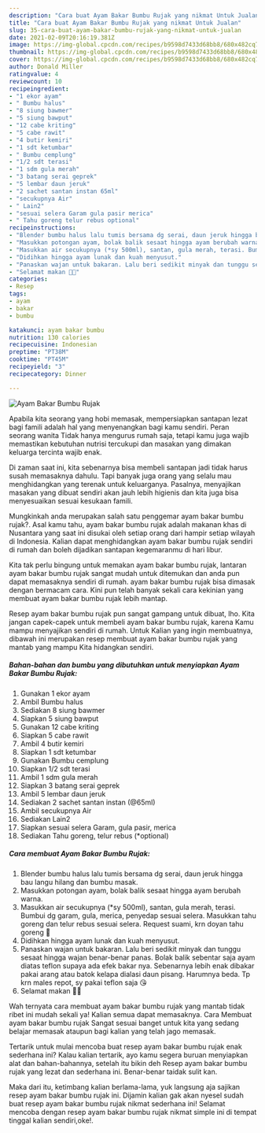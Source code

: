 ```yaml
---
description: "Cara buat Ayam Bakar Bumbu Rujak yang nikmat Untuk Jualan"
title: "Cara buat Ayam Bakar Bumbu Rujak yang nikmat Untuk Jualan"
slug: 35-cara-buat-ayam-bakar-bumbu-rujak-yang-nikmat-untuk-jualan
date: 2021-02-09T20:16:19.381Z
image: https://img-global.cpcdn.com/recipes/b9598d7433d68bb8/680x482cq70/ayam-bakar-bumbu-rujak-foto-resep-utama.jpg
thumbnail: https://img-global.cpcdn.com/recipes/b9598d7433d68bb8/680x482cq70/ayam-bakar-bumbu-rujak-foto-resep-utama.jpg
cover: https://img-global.cpcdn.com/recipes/b9598d7433d68bb8/680x482cq70/ayam-bakar-bumbu-rujak-foto-resep-utama.jpg
author: Donald Miller
ratingvalue: 4
reviewcount: 10
recipeingredient:
- "1 ekor ayam"
- " Bumbu halus"
- "8 siung bawmer"
- "5 siung bawput"
- "12 cabe kriting"
- "5 cabe rawit"
- "4 butir kemiri"
- "1 sdt ketumbar"
- " Bumbu cemplung"
- "1/2 sdt terasi"
- "1 sdm gula merah"
- "3 batang serai geprek"
- "5 lembar daun jeruk"
- "2 sachet santan instan 65ml"
- "secukupnya Air"
- " Lain2"
- "sesuai selera Garam gula pasir merica"
- " Tahu goreng telur rebus optional"
recipeinstructions:
- "Blender bumbu halus lalu tumis bersama dg serai, daun jeruk hingga bau langu hilang dan bumbu masak."
- "Masukkan potongan ayam, bolak balik sesaat hingga ayam berubah warna."
- "Masukkan air secukupnya (*sy 500ml), santan, gula merah, terasi. Bumbui dg garam, gula, merica, penyedap sesuai selera. Masukkan tahu goreng dan telur rebus sesuai selera. Request suami, krn doyan tahu goreng 🤭"
- "Didihkan hingga ayam lunak dan kuah menyusut."
- "Panaskan wajan untuk bakaran. Lalu beri sedikit minyak dan tunggu sesaat hingga wajan benar-benar panas. Bolak balik sebentar saja ayam diatas teflon supaya ada efek bakar nya. Sebenarnya lebih enak dibakar pakai arang atau batok kelapa dialasi daun pisang. Harumnya beda. Tp krn males repot, sy pakai teflon saja 😘"
- "Selamat makan 🍚🍗"
categories:
- Resep
tags:
- ayam
- bakar
- bumbu

katakunci: ayam bakar bumbu 
nutrition: 130 calories
recipecuisine: Indonesian
preptime: "PT38M"
cooktime: "PT45M"
recipeyield: "3"
recipecategory: Dinner

---
```



![Ayam Bakar Bumbu Rujak](https://img-global.cpcdn.com/recipes/b9598d7433d68bb8/680x482cq70/ayam-bakar-bumbu-rujak-foto-resep-utama.jpg)

Apabila kita seorang yang hobi memasak, mempersiapkan santapan lezat bagi famili adalah hal yang menyenangkan bagi kamu sendiri. Peran seorang  wanita Tidak hanya mengurus rumah saja, tetapi kamu juga wajib memastikan kebutuhan nutrisi tercukupi dan masakan yang dimakan keluarga tercinta wajib enak.

Di zaman  saat ini, kita sebenarnya bisa membeli santapan jadi tidak harus susah memasaknya dahulu. Tapi banyak juga orang yang selalu mau menghidangkan yang terenak untuk keluarganya. Pasalnya, menyajikan masakan yang dibuat sendiri akan jauh lebih higienis dan kita juga bisa menyesuaikan sesuai kesukaan famili. 



Mungkinkah anda merupakan salah satu penggemar ayam bakar bumbu rujak?. Asal kamu tahu, ayam bakar bumbu rujak adalah makanan khas di Nusantara yang saat ini disukai oleh setiap orang dari hampir setiap wilayah di Indonesia. Kalian dapat menghidangkan ayam bakar bumbu rujak sendiri di rumah dan boleh dijadikan santapan kegemaranmu di hari libur.

Kita tak perlu bingung untuk memakan ayam bakar bumbu rujak, lantaran ayam bakar bumbu rujak sangat mudah untuk ditemukan dan anda pun dapat memasaknya sendiri di rumah. ayam bakar bumbu rujak bisa dimasak dengan bermacam cara. Kini pun telah banyak sekali cara kekinian yang membuat ayam bakar bumbu rujak lebih mantap.

Resep ayam bakar bumbu rujak pun sangat gampang untuk dibuat, lho. Kita jangan capek-capek untuk membeli ayam bakar bumbu rujak, karena Kamu mampu menyajikan sendiri di rumah. Untuk Kalian yang ingin membuatnya, dibawah ini merupakan resep membuat ayam bakar bumbu rujak yang mantab yang mampu Kita hidangkan sendiri.

<!--inarticleads1-->

##### Bahan-bahan dan bumbu yang dibutuhkan untuk menyiapkan Ayam Bakar Bumbu Rujak:

1. Gunakan 1 ekor ayam
1. Ambil  Bumbu halus
1. Sediakan 8 siung bawmer
1. Siapkan 5 siung bawput
1. Gunakan 12 cabe kriting
1. Siapkan 5 cabe rawit
1. Ambil 4 butir kemiri
1. Siapkan 1 sdt ketumbar
1. Gunakan  Bumbu cemplung
1. Siapkan 1/2 sdt terasi
1. Ambil 1 sdm gula merah
1. Siapkan 3 batang serai geprek
1. Ambil 5 lembar daun jeruk
1. Sediakan 2 sachet santan instan (@65ml)
1. Ambil secukupnya Air
1. Sediakan  Lain2
1. Siapkan sesuai selera Garam, gula pasir, merica
1. Sediakan  Tahu goreng, telur rebus (*optional)




<!--inarticleads2-->

##### Cara membuat Ayam Bakar Bumbu Rujak:

1. Blender bumbu halus lalu tumis bersama dg serai, daun jeruk hingga bau langu hilang dan bumbu masak.
1. Masukkan potongan ayam, bolak balik sesaat hingga ayam berubah warna.
1. Masukkan air secukupnya (*sy 500ml), santan, gula merah, terasi. Bumbui dg garam, gula, merica, penyedap sesuai selera. Masukkan tahu goreng dan telur rebus sesuai selera. Request suami, krn doyan tahu goreng 🤭
1. Didihkan hingga ayam lunak dan kuah menyusut.
1. Panaskan wajan untuk bakaran. Lalu beri sedikit minyak dan tunggu sesaat hingga wajan benar-benar panas. Bolak balik sebentar saja ayam diatas teflon supaya ada efek bakar nya. Sebenarnya lebih enak dibakar pakai arang atau batok kelapa dialasi daun pisang. Harumnya beda. Tp krn males repot, sy pakai teflon saja 😘
1. Selamat makan 🍚🍗




Wah ternyata cara membuat ayam bakar bumbu rujak yang mantab tidak ribet ini mudah sekali ya! Kalian semua dapat memasaknya. Cara Membuat ayam bakar bumbu rujak Sangat sesuai banget untuk kita yang sedang belajar memasak ataupun bagi kalian yang telah jago memasak.

Tertarik untuk mulai mencoba buat resep ayam bakar bumbu rujak enak sederhana ini? Kalau kalian tertarik, ayo kamu segera buruan menyiapkan alat dan bahan-bahannya, setelah itu bikin deh Resep ayam bakar bumbu rujak yang lezat dan sederhana ini. Benar-benar taidak sulit kan. 

Maka dari itu, ketimbang kalian berlama-lama, yuk langsung aja sajikan resep ayam bakar bumbu rujak ini. Dijamin kalian gak akan nyesel sudah buat resep ayam bakar bumbu rujak nikmat sederhana ini! Selamat mencoba dengan resep ayam bakar bumbu rujak nikmat simple ini di tempat tinggal kalian sendiri,oke!.

